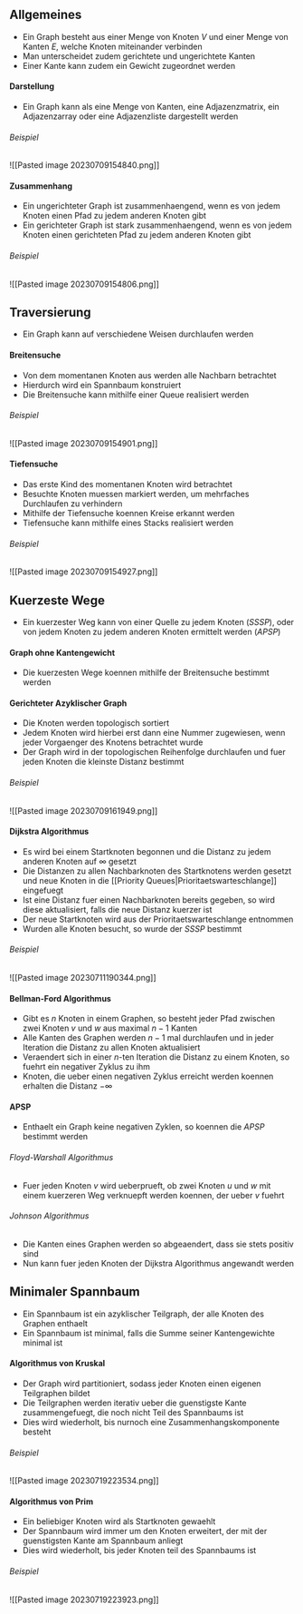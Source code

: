 ## Allgemeines
- Ein Graph besteht aus einer Menge von Knoten $V$ und einer Menge von Kanten $E$, welche Knoten miteinander verbinden
- Man unterscheidet zudem gerichtete und ungerichtete Kanten
- Einer Kante kann zudem ein Gewicht zugeordnet werden
#### Darstellung
- Ein Graph kann als eine Menge von Kanten, eine Adjazenzmatrix, ein Adjazenzarray oder eine Adjazenzliste dargestellt werden
###### Beispiel
![[Pasted image 20230709154840.png]]
#### Zusammenhang
- Ein ungerichteter Graph ist zusammenhaengend, wenn es von jedem Knoten einen Pfad zu jedem anderen Knoten gibt
- Ein gerichteter Graph ist stark zusammenhaengend, wenn es von jedem Knoten einen gerichteten Pfad zu jedem anderen Knoten gibt
###### Beispiel
![[Pasted image 20230709154806.png]]
## Traversierung
- Ein Graph kann auf verschiedene Weisen durchlaufen werden
#### Breitensuche
- Von dem momentanen Knoten aus werden alle Nachbarn betrachtet
- Hierdurch wird ein Spannbaum konstruiert
- Die Breitensuche kann mithilfe einer Queue realisiert werden
###### Beispiel
![[Pasted image 20230709154901.png]]
#### Tiefensuche
- Das erste Kind des momentanen Knoten wird betrachtet
- Besuchte Knoten muessen markiert werden, um mehrfaches Durchlaufen zu verhindern
- Mithilfe der Tiefensuche koennen Kreise erkannt werden
- Tiefensuche kann mithilfe eines Stacks realisiert werden
###### Beispiel
![[Pasted image 20230709154927.png]]
## Kuerzeste Wege
- Ein kuerzester Weg kann von einer Quelle zu jedem Knoten ($SSSP$), oder von jedem Knoten zu jedem anderen Knoten ermittelt werden ($APSP$)
#### Graph ohne Kantengewicht
- Die kuerzesten Wege koennen mithilfe der Breitensuche bestimmt werden
#### Gerichteter Azyklischer Graph
- Die Knoten werden topologisch sortiert
- Jedem Knoten wird hierbei erst dann eine Nummer zugewiesen, wenn jeder Vorgaenger des Knotens betrachtet wurde
- Der Graph wird in der topologischen Reihenfolge durchlaufen und fuer jeden Knoten die kleinste Distanz bestimmt
###### Beispiel
![[Pasted image 20230709161949.png]]
#### Dijkstra Algorithmus
- Es wird bei einem Startknoten begonnen und die Distanz zu jedem anderen Knoten auf $\infty$ gesetzt
- Die Distanzen zu allen Nachbarknoten des Startknotens werden gesetzt und neue Knoten in die [[Priority Queues|Prioritaetswarteschlange]] eingefuegt
- Ist eine Distanz fuer einen Nachbarknoten bereits gegeben, so wird diese aktualisiert, falls die neue Distanz kuerzer ist
- Der neue Startknoten wird aus der Prioritaetswarteschlange entnommen
- Wurden alle Knoten besucht, so wurde der $SSSP$ bestimmt
###### Beispiel
![[Pasted image 20230711190344.png]]
#### Bellman-Ford Algorithmus
- Gibt es $n$ Knoten in einem Graphen, so besteht jeder Pfad zwischen zwei Knoten $v$ und $w$ aus maximal $n - 1$ Kanten
- Alle Kanten des Graphen werden $n - 1$ mal durchlaufen und in jeder Iteration die Distanz zu allen Knoten aktualisiert
- Veraendert sich in einer $n$-ten Iteration die Distanz zu einem Knoten, so fuehrt ein negativer Zyklus zu ihm
- Knoten, die ueber einen negativen Zyklus erreicht werden koennen erhalten die Distanz $-\infty$
#### APSP
- Enthaelt ein Graph keine negativen Zyklen, so koennen die $APSP$ bestimmt werden
###### Floyd-Warshall Algorithmus
- Fuer jeden Knoten $v$ wird ueberprueft, ob zwei Knoten $u$ und $w$ mit einem kuerzeren Weg verknuepft werden koennen, der ueber $v$ fuehrt
###### Johnson Algorithmus
- Die Kanten eines Graphen werden so abgeaendert, dass sie stets positiv sind
- Nun kann fuer jeden Knoten der Dijkstra Algorithmus angewandt werden
## Minimaler Spannbaum
- Ein Spannbaum ist ein azyklischer Teilgraph, der alle Knoten des Graphen enthaelt
- Ein Spannbaum ist minimal, falls die Summe seiner Kantengewichte minimal ist
#### Algorithmus von Kruskal
- Der Graph wird partitioniert, sodass jeder Knoten einen eigenen Teilgraphen bildet
- Die Teilgraphen werden iterativ ueber die guenstigste Kante zusammengefuegt, die noch nicht Teil des Spannbaums ist
- Dies wird wiederholt, bis nurnoch eine Zusammenhangskomponente besteht
###### Beispiel
![[Pasted image 20230719223534.png]]
#### Algorithmus von Prim
- Ein beliebiger Knoten wird als Startknoten gewaehlt
- Der Spannbaum wird immer um den Knoten erweitert, der mit der guenstigsten Kante am Spannbaum anliegt
- Dies wird wiederholt, bis jeder Knoten teil des Spannbaums ist
###### Beispiel
![[Pasted image 20230719223923.png]]